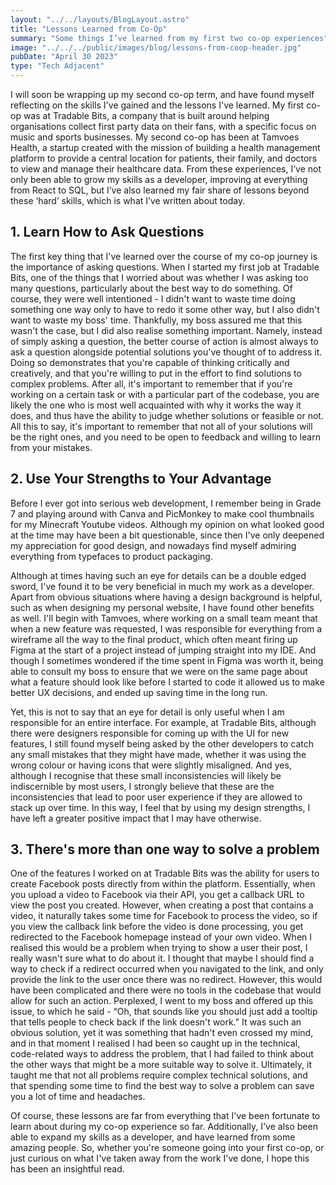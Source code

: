 ```yaml
---
layout: "../../layouts/BlogLayout.astro"
title: "Lessons Learned from Co-Op"
summary: "Some things I’ve learned from my first two co-op experiences"
image: "../../../public/images/blog/lessons-from-coop-header.jpg"
pubDate: "April 30 2023"
type: "Tech Adjacent"
---
```


I will soon be wrapping up my second co-op term, and have found myself reflecting on the skills I've gained and the lessons I've learned. My first co-op was at Tradable Bits, a company that is built around helping organisations collect first party data on their fans, with a specific focus on music and sports businesses. My second co-op has been at Tamvoes Health, a startup created with the mission of building a health management platform to provide a central location for patients, their family, and doctors to view and manage their healthcare data. From these experiences, I’ve not only been able to grow my skills as a developer, improving at everything from React to SQL, but I’ve also learned my fair share of lessons beyond these ‘hard’ skills, which is what I’ve written about today.

## 1. Learn How to Ask Questions


The first key thing that I've learned over the course of my co-op journey is the importance of asking questions. When I started my first job at Tradable Bits, one of the things that I worried about was whether I was asking too many questions, particularly about the best way to do something. Of course, they were well intentioned - I didn't want to waste time doing something one way only to have to redo it some other way, but I also didn't want to waste my boss' time. Thankfully, my boss assured me that this wasn't the case, but I did also realise something important. Namely, instead of simply asking a question, the better course of action is almost always to ask a question alongside potential solutions you've thought of to address it. Doing so demonstrates that you're capable of thinking critically and creatively, and that you're willing to put in the effort to find solutions to complex problems. After all, it's important to remember that if you're working on a certain task or with a particular part of the codebase, you are likely the one who is most well acquainted with why it works the way it does, and thus have the ability to judge whether solutions or feasible or not. All this to say, it's important to remember that not all of your solutions will be the right ones, and you need to be open to feedback and willing to learn from your mistakes.

## 2. Use Your Strengths to Your Advantage


Before I ever got into serious web development, I remember being in Grade 7 and playing around with Canva and PicMonkey to make cool thumbnails for my Minecraft Youtube videos. Although my opinion on what looked good at the time may have been a bit questionable, since then I've only deepened my appreciation for good design, and nowadays find myself admiring everything from typefaces to product packaging.

Although at times having such an eye for details can be a double edged sword, I've found it to be very beneficial in much my work as a developer. Apart from obvious situations where having a design background is helpful, such as when designing my personal website, I have found other benefits as well. I'll begin with Tamvoes, where working on a small team meant that when a new feature was requested, I was responsible for everything from a wireframe all the way to the final product, which often meant firing up Figma at the start of a project instead of jumping straight into my IDE. And though I sometimes wondered if the time spent in Figma was worth it, being able to consult my boss to ensure that we were on the same page about what a feature should look like before I started to code it allowed us to make better UX decisions, and ended up saving time in the long run.

Yet, this is not to say that an eye for detail is only useful when I am responsible for an entire interface. For example, at Tradable Bits, although there were designers responsible for coming up with the UI for new features, I still found myself being asked by the other developers to catch any small mistakes that they might have made, whether it was using the wrong colour or having icons that were slightly misaligned.  And yes, although I recognise that these small inconsistencies will likely be indiscernible by most users, I strongly believe that these are the inconsistencies that lead to poor user experience if they are allowed to stack up over time. In this way, I feel that by using my design strengths, I have left a greater positive impact that I may have otherwise.

## 3. There's more than one way to solve a problem


One of the features I worked on at Tradable Bits was the ability for users to create Facebook posts directly from within the platform. Essentially, when you upload a video to Facebook via their API, you get a callback URL to view the post you created. However, when creating a post that contains a video, it naturally takes some time for Facebook to process the video, so if you view the callback link before the video is done processing, you get redirected to the Facebook homepage instead of your own video. When I realised this would be a problem when trying to show a user their post, I really wasn't sure what to do about it. I thought that maybe I should find a way to check if a redirect occurred when you navigated to the link, and only provide the link to the user once there was no redirect. However, this would have been complicated and there were no tools in the codebase that would allow for such an action. Perplexed, I went to my boss and offered up this issue, to which he said - “Oh, that sounds like you should just add a tooltip that tells people to check back if the link doesn't work.” It was such an obvious solution, yet it was something that hadn't even crossed my mind, and in that moment I realised I had been so caught up in the technical, code-related ways to address the problem, that I had failed to think about the other ways that might be a more suitable way to solve it. Ultimately, it taught me that not all problems require complex technical solutions, and that spending some time to find the best way to solve a problem can save you a lot of time and headaches.

Of course, these lessons are far from everything that I've been fortunate to learn about during my co-op experience so far. Additionally, I've also been able to expand my skills as a developer, and have learned from some amazing people. So, whether you're someone going into your first co-op, or just curious on what I've taken away from the work I've done, I hope this has been an insightful read.
